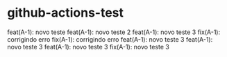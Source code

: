 # github-actions-test

feat(A-1): novo teste
feat(A-1): novo teste 2
feat(A-1): novo teste 3
fix(A-1): corrigindo erro
fix(A-1): corrigindo erro
feat(A-1): novo teste 3
feat(A-1): novo teste 3
feat(A-1): novo teste 3
fix(A-1): novo teste 3
